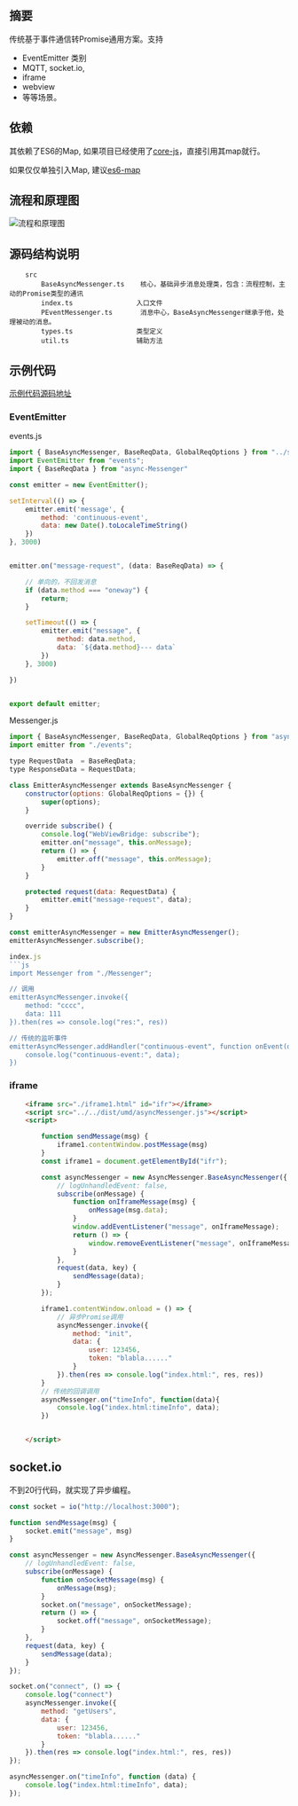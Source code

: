 
## 摘要
传统基于事件通信转Promise通用方案。支持
* EventEmitter 类别
* MQTT, socket.io,
* iframe
* webview
* 等等场景。


## 依赖
其依赖了ES6的Map, 如果项目已经使用了[core-js](https://www.npmjs.com/package/core-js)，直接引用其map就行。

如果仅仅单独引入Map, 建议[es6-map](https://github.com/medikoo/es6-map)


## 流程和原理图
![流程和原理图](./docs/images/process.png)

## 源码结构说明
```
    src
        BaseAsyncMessenger.ts    核心，基础异步消息处理类，包含：流程控制，主动的Promise类型的通讯
        index.ts                入口文件
        PEventMessenger.ts       消息中心，BaseAsyncMessenger继承于他，处理被动的消息。
        types.ts                类型定义
        util.ts                 辅助方法
```


## 示例代码
[示例代码源码地址](./demos)


### EventEmitter


events.js
```js
import { BaseAsyncMessenger, BaseReqData, GlobalReqOptions } from "../src/index";
import EventEmitter from "events";
import { BaseReqData } from "async-Messenger"

const emitter = new EventEmitter();

setInterval(() => {
    emitter.emit('message', {
        method: 'continuous-event',
        data: new Date().toLocaleTimeString()
    })
}, 3000)


emitter.on("message-request", (data: BaseReqData) => {

    // 单向的，不回发消息
    if (data.method === "oneway") {
        return;
    }

    setTimeout(() => {
        emitter.emit("message", {
            method: data.method,
            data: `${data.method}--- data`
        })
    }, 3000)

})


export default emitter;
```

Messenger.js
```js
import { BaseAsyncMessenger, BaseReqData, GlobalReqOptions } from "async-Messenger";
import emitter from "./events";

type RequestData  = BaseReqData;
type ResponseData = RequestData;

class EmitterAsyncMessenger extends BaseAsyncMessenger {
    constructor(options: GlobalReqOptions = {}) {
        super(options);
    }

    override subscribe() {
        console.log("WebViewBridge: subscribe");
        emitter.on("message", this.onMessage);
        return () => {
            emitter.off("message", this.onMessage);
        }
    }

    protected request(data: RequestData) {
        emitter.emit("message-request", data);
    }
}

const emitterAsyncMessenger = new EmitterAsyncMessenger();
emitterAsyncMessenger.subscribe();

index.js
```js
import Messenger from "./Messenger";

// 调用
emitterAsyncMessenger.invoke({
    method: "cccc",
    data: 111
}).then(res => console.log("res:", res))

// 传统的监听事件
emitterAsyncMessenger.addHandler("continuous-event", function onEvent(data) {
    console.log("continuous-event:", data);
})
```

### iframe

```html
    <iframe src="./iframe1.html" id="ifr"></iframe>
    <script src="../../dist/umd/asyncMessenger.js"></script>
    <script>

        function sendMessage(msg) {
            iframe1.contentWindow.postMessage(msg)
        }
        const iframe1 = document.getElementById("ifr");

        const asyncMessenger = new AsyncMessenger.BaseAsyncMessenger({
            // logUnhandledEvent: false,
            subscribe(onMessage) {
                function onIframeMessage(msg) {
                    onMessage(msg.data);
                }
                window.addEventListener("message", onIframeMessage);
                return () => {
                    window.removeEventListener("message", onIframeMessage);
                }
            },
            request(data, key) {
                sendMessage(data);
            }
        });

        iframe1.contentWindow.onload = () => {
            // 异步Promise调用
            asyncMessenger.invoke({
                method: "init",
                data: {
                    user: 123456,
                    token: "blabla......"
                }
            }).then(res => console.log("index.html:", res, res))
        }
        // 传统的回调调用
        asyncMessenger.on("timeInfo", function(data){
            console.log("index.html:timeInfo", data);
        })


    </script>
```

## socket.io

不到20行代码，就实现了异步编程。

```js
const socket = io("http://localhost:3000");

function sendMessage(msg) {
    socket.emit("message", msg)
}

const asyncMessenger = new AsyncMessenger.BaseAsyncMessenger({
    // logUnhandledEvent: false,
    subscribe(onMessage) {
        function onSocketMessage(msg) {
            onMessage(msg);
        }
        socket.on("message", onSocketMessage);
        return () => {
            socket.off("message", onSocketMessage);
        }
    },    
    request(data, key) {
        sendMessage(data);
    }
});

socket.on("connect", () => {
    console.log("connect")
    asyncMessenger.invoke({
        method: "getUsers",
        data: {
            user: 123456,
            token: "blabla......"
        }
    }).then(res => console.log("index.html:", res, res))
});

asyncMessenger.on("timeInfo", function (data) {
    console.log("index.html:timeInfo", data);
});

```
